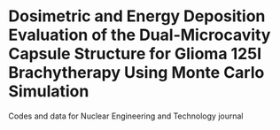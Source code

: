 # Dosimetric and Energy Deposition Evaluation of the Dual-Microcavity Capsule Structure for Glioma 125I Brachytherapy Using Monte Carlo Simulation
Codes and data for Nuclear Engineering and Technology journal 

